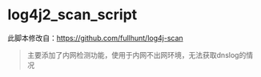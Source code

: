# log4j2_scan_script
此脚本修改自：https://github.com/fullhunt/log4j-scan

> 主要添加了内网检测功能，使用于内网不出网环境，无法获取dnslog的情况


